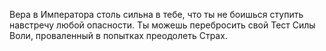 Вера в Императора столь сильна в тебе, что ты не боишься ступить навстречу любой опасности. Ты можешь перебросить свой Тест Силы Воли, проваленный в попытках преодолеть Страх.